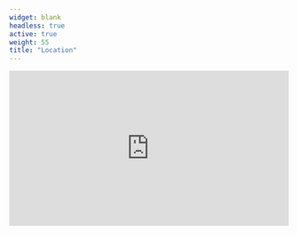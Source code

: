 ```yaml
---
widget: blank
headless: true
active: true
weight: 55
title: "Location"
---
```

<iframe
  src="https://www.google.com/maps?q=전북대학교&output=embed"
  width="100%" height="280" style="border:0;" loading="lazy"
  referrerpolicy="no-referrer-when-downgrade"></iframe>
